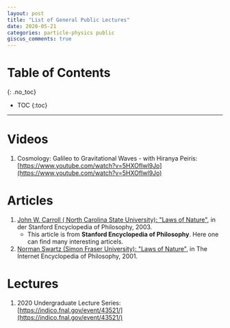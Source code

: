 ```yaml
---
layout: post
title: "List of General Public Lectures"
date: 2020-05-21
categories: particle-physics public
giscus_comments: true
---
```


# Table of Contents
{: .no_toc}

* TOC
{:toc}

------------------------------------

# Videos

1. Cosmology: Galileo to Gravitational Waves - with Hiranya Peiris: [https://www.youtube.com/watch?v=5HXOfIwl9Jo](https://www.youtube.com/watch?v=5HXOfIwl9Jo)

# Articles

1. [John W. Carroll ( North Carolina State University): "Laws of Nature"](https://plato.stanford.edu/entries/laws-of-nature/#pagetopright), in der Stanford Encyclopedia of Philosophy, 2003.
   - This article is from **Stanford Encyclopedia of Philosophy**. Here one can find many interesting articels.
2. [Norman Swartz (Simon Fraser University): "Laws of Nature"](https://www.iep.utm.edu/lawofnat/), in The Internet Encyclopedia of Philosophy, 2001.

# Lectures

1. 2020 Undergraduate Lecture Series: [https://indico.fnal.gov/event/43521/](https://indico.fnal.gov/event/43521/)
